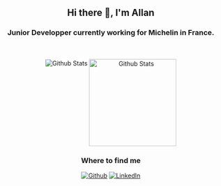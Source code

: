 <div align=center>
<h2>
  <strong>Hi there 👋, I'm Allan</strong>
</h2>
 <h3>Junior Developper currently working for Michelin in France.</h3>
</div>
<p align=center>
  <br>
  <br>
  <img align=center src="https://github-readme-stats.vercel.app/api?username=alganoun&show_icons=true&theme=radical&hide_border=false" alt="Github Stats"/>
  <img align=top height=200 src="https://github-readme-stats.vercel.app/api/top-langs/?username=alganoun&layout=compact&title_color=c9d1d9&icon_color=703cba&text_color=bdc5cd&bg_color=0d1117&hide_border=true" alt="Github Stats"/>
</p>
<h3 align=center>Where to find me</h3>
<p align=center><a href="https://github.com/hor4tio" target="_blank"><img alt="Github" src="https://img.shields.io/badge/GitHub-%2312100E.svg?&style=for-the-badge&logo=Github&logoColor=white" /></a> <a href="https://www.linkedin.com/in/allan-ganoun/" target="_blank"><img alt="LinkedIn" src="https://img.shields.io/badge/linkedin-%230077B5.svg?&style=for-the-badge&logo=linkedin&logoColor=white" /></a>
</p>
